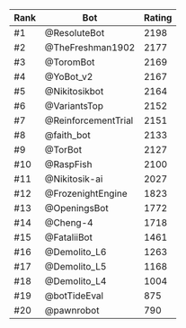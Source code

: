 Rank|Bot|Rating
---|---|---
#1|@ResoluteBot|2198
#2|@TheFreshman1902|2177
#3|@ToromBot|2169
#4|@YoBot_v2|2167
#5|@Nikitosikbot|2164
#6|@VariantsTop|2152
#7|@ReinforcementTrial|2151
#8|@faith_bot|2133
#9|@TorBot|2127
#10|@RaspFish|2100
#11|@Nikitosik-ai|2027
#12|@FrozenightEngine|1823
#13|@OpeningsBot|1772
#14|@Cheng-4|1718
#15|@FataliiBot|1461
#16|@Demolito_L6|1263
#17|@Demolito_L5|1168
#18|@Demolito_L4|1004
#19|@botTideEval|875
#20|@pawnrobot|790
